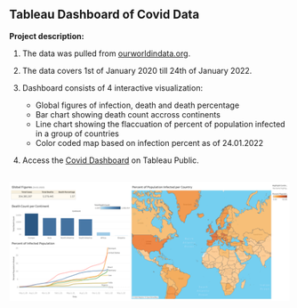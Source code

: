 ## Tableau Dashboard of Covid Data

**Project description:** 

1. The data was pulled from <a href="https://ourworldindata.org/covid-deaths" target="_blank">ourworldindata.org</a>. 
2. The data covers 1st of January 2020 till 24th of January 2022.
3. Dashboard consists of 4 interactive visualization:
    - Global figures of infection, death and death percentage
    - Bar chart showing death count accross continents
    - Line chart showing the flaccuation of percent of population infected in a group of countries
    - Color coded map based on infection percent as of 24.01.2022 

4. Access the <a href="https://public.tableau.com/views/CovidDashboard_16488334536630/CovidDashboard?:language=en-US&:display_count=n&:origin=viz_share_link" target="_blank">Covid Dashboard</a> on Tableau Public.


<br>
<img src="images/Covid Dashboard.png?raw=true"/>
<br>
